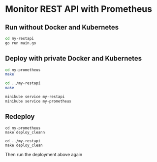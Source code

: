 # Monitor REST API with Prometheus

## Run without Docker and Kubernetes

```sh
cd my-restapi
go run main.go
```

## Deploy with private Docker and Kubernetes

```sh
cd my-prometheus
make

cd ../my-restapi
make

minikube service my-restapi
minikube service my-prometheus
```
## Redeploy
```
cd my-prometheus
make deploy_cleann

cd ../my-restapi
make deploy_clean
```
Then run the deployment above again
